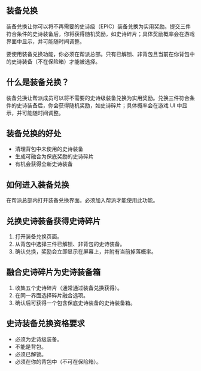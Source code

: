## 装备兑换

装备兑换让你可以将不再需要的史诗级（EPIC）装备兑换为实用奖励。提交三件符合条件的史诗装备后，你将获得随机奖励，如史诗碎片；具体奖励概率会在游戏界面中显示，并可能随时间调整。

要使用装备兑换功能，你必须在帮派总部。只有已解锁、非背包且当前在你背包中的史诗装备（不在保险箱）才能被选择。

## 什么是装备兑换？

装备兑换让帮派成员可以将不需要的史诗级装备兑换为实用奖励。兑换三件符合条件的史诗装备后，你会获得随机奖励，如史诗碎片；具体概率会在游戏 UI 中显示，并可能随时间调整。

## 装备兑换的好处

- 清理背包中未使用的史诗装备
- 生成可融合为保底奖励的史诗碎片
- 有机会获得全新史诗装备

## 如何进入装备兑换

在帮派总部内打开装备兑换界面。必须加入帮派才能使用此功能。

## 兑换史诗装备获得史诗碎片

1. 打开装备兑换页面。
2. 从背包中选择三件已解锁、非背包的史诗装备。
3. 确认兑换，奖励会立即显示在屏幕上，并附有当前掉落概率。

## 融合史诗碎片为史诗装备箱

1. 收集五个史诗碎片（通常通过装备兑换获得）。
2. 在同一界面选择碎片融合选项。
3. 确认后可获得一个包含保底史诗装备的史诗装备箱。

## 史诗装备兑换资格要求

- 必须为史诗级装备。
- 不能是背包。
- 必须已解锁。
- 必须在你的背包中（不可在保险箱）。
